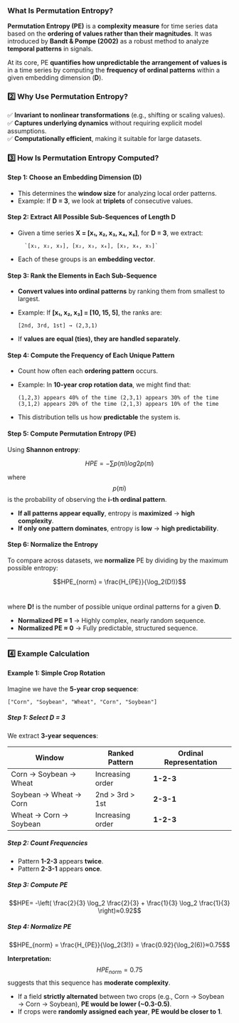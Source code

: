 ### **What Is Permutation Entropy?**

**Permutation Entropy (PE)** is a **complexity measure** for time series data based on the **ordering of values rather than their magnitudes**. It was introduced by **Bandt & Pompe (2002)** as a robust method to analyze **temporal patterns** in signals.

At its core, PE **quantifies how unpredictable the arrangement of values is** in a time series by computing the **frequency of ordinal patterns** within a given embedding dimension (**D**).

### **2️⃣ Why Use Permutation Entropy?**

✅ **Invariant to nonlinear transformations** (e.g., shifting or scaling values).  
✅ **Captures underlying dynamics** without requiring explicit model assumptions.  
✅ **Computationally efficient**, making it suitable for large datasets.

### **3️⃣ How Is Permutation Entropy Computed?**

#### **Step 1: Choose an Embedding Dimension (D)**

- This determines the **window size** for analyzing local order patterns.
- Example: If **D = 3**, we look at **triplets** of consecutive values.

#### **Step 2: Extract All Possible Sub-Sequences of Length D**

- Given a time series **X = [x₁, x₂, x₃, x₄, x₅]**, for **D = 3**, we extract:
    
        `[x₁, x₂, x₃], [x₂, x₃, x₄], [x₃, x₄, x₅]`
    
- Each of these groups is an **embedding vector**.

#### **Step 3: Rank the Elements in Each Sub-Sequence**

- **Convert values into ordinal patterns** by ranking them from smallest to largest.
- Example: If **[x₁, x₂, x₃] = [10, 15, 5]**, the ranks are:
   
    `[2nd, 3rd, 1st] → (2,3,1)`

- If **values are equal (ties), they are handled separately**.

#### **Step 4: Compute the Frequency of Each Unique Pattern**

- Count how often each **ordering pattern** occurs.
- Example: In **10-year crop rotation data**, we might find that:

    `(1,2,3) appears 40% of the time (2,3,1) appears 30% of the time (3,1,2) appears 20% of the time (2,1,3) appears 10% of the time`

- This distribution tells us how **predictable** the system is.

#### **Step 5: Compute Permutation Entropy (PE)**

Using **Shannon entropy**:

$$HPE=−∑p(πi)log⁡2p(πi)$$

where $$p(πi)$$ is the probability of observing the **i-th ordinal pattern**.

- **If all patterns appear equally**, entropy is **maximized** → **high complexity**.
- **If only one pattern dominates**, entropy is **low** → **high predictability**.

#### **Step 6: Normalize the Entropy**

To compare across datasets, we **normalize** PE by dividing by the maximum possible entropy:

$$HPE_{norm} = \frac{H_{PE}}{\log_2(D!)}$$​​

where **D!** is the number of possible unique ordinal patterns for a given **D**.

- **Normalized PE ≈ 1** → Highly complex, nearly random sequence.
- **Normalized PE ≈ 0** → Fully predictable, structured sequence.

---

### **4️⃣ Example Calculation**

#### **Example 1: Simple Crop Rotation**

Imagine we have the **5-year crop sequence**:


`["Corn", "Soybean", "Wheat", "Corn", "Soybean"]`

##### **Step 1: Select D = 3**

We extract **3-year sequences**:

|**Window**|**Ranked Pattern**|**Ordinal Representation**|
|---|---|---|
|Corn → Soybean → Wheat|Increasing order|**1-2-3**|
|Soybean → Wheat → Corn|2nd > 3rd > 1st|**2-3-1**|
|Wheat → Corn → Soybean|Increasing order|**1-2-3**|

##### **Step 2: Count Frequencies**

- Pattern **1-2-3** appears **twice**.
- Pattern **2-3-1** appears **once**.

##### **Step 3: Compute PE**

$$HPE= -\left( \frac{2}{3} \log_2 \frac{2}{3} + \frac{1}{3} \log_2 \frac{1}{3} \right)≈0.92$$

##### **Step 4: Normalize PE**

$$HPE_{norm} = \frac{H_{PE}}{\log_2(3!)} = \frac{0.92}{\log_2(6)}≈0.75$$

**Interpretation:**
$$HPE_{norm} = 0.75$$suggests that this sequence has **moderate complexity**.
- If a field **strictly alternated** between two crops (e.g., Corn → Soybean → Corn → Soybean), **PE would be lower (~0.3-0.5)**.
- If crops were **randomly assigned each year**, **PE would be closer to 1**.